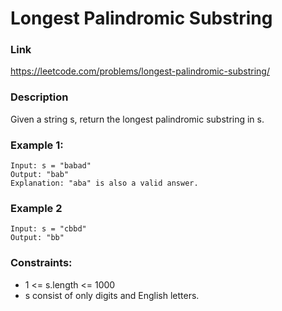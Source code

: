 # Longest Palindromic Substring

### Link
https://leetcode.com/problems/longest-palindromic-substring/

### Description
Given a string s, return the longest palindromic substring in s.

### Example 1:
```
Input: s = "babad"
Output: "bab"
Explanation: "aba" is also a valid answer.
```

### Example 2
```
Input: s = "cbbd"
Output: "bb"
```

### Constraints:
- 1 <= s.length <= 1000
- s consist of only digits and English letters.
